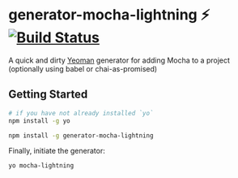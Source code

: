 generator-mocha-lightning ⚡ [![Build Status](https://secure.travis-ci.org/NickTomlin/generator-mocha-lightning.png?branch=master)](https://travis-ci.org/NickTomlin/generator-mocha-lightning)
===

A quick and dirty [Yeoman](http://yeoman.io) generator for adding Mocha to a project (optionally using babel or chai-as-promised)

## Getting Started

```bash
# if you have not already installed `yo`
npm install -g yo
```

```bash
npm install -g generator-mocha-lightning
```

Finally, initiate the generator:

```bash
yo mocha-lightning
```
